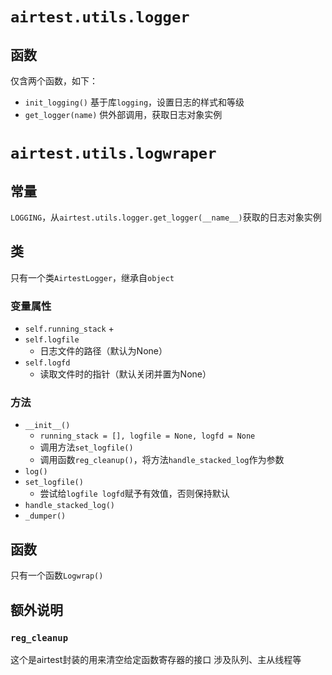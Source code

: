 # `airtest.utils.logger`
## 函数
仅含两个函数，如下：
+ `init_logging()`
基于库`logging`，设置日志的样式和等级
+ `get_logger(name)`
供外部调用，获取日志对象实例

# `airtest.utils.logwraper`
## 常量
`LOGGING`，从`airtest.utils.logger.get_logger(__name__)`获取的日志对象实例

## 类
只有一个类`AirtestLogger`，继承自`object`
### 变量属性
+ `self.running_stack`
  + 
+ `self.logfile`
  + 日志文件的路径（默认为None）
+ `self.logfd`
  + 读取文件时的指针（默认关闭并置为None）
  

### 方法
+ `__init__()`
  + `running_stack = [], logfile = None, logfd = None`
  + 调用方法`set_logfile()`
  + 调用函数`reg_cleanup()`，将方法`handle_stacked_log`作为参数
+ `log()`
+ `set_logfile()`
  + 尝试给`logfile logfd`赋予有效值，否则保持默认
+ `handle_stacked_log()`
+ `_dumper()`

## 函数
只有一个函数`Logwrap()`



## 额外说明
### `reg_cleanup`
这个是airtest封装的用来清空给定函数寄存器的接口
涉及队列、主从线程等
